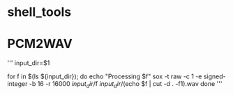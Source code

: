 # shell_tools

# PCM2WAV
'''
input_dir=$1

for f in $(ls ${input_dir}); do 
    echo "Processing $f"
    sox -t raw -c 1 -e signed-integer -b 16 -r 16000 ${input_dir}/$f ${input_dir}/$(echo $f | cut -d . -f1).wav
done
'''
